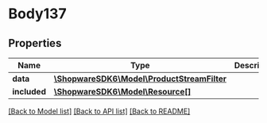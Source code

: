 # Body137

## Properties
Name | Type | Description | Notes
------------ | ------------- | ------------- | -------------
**data** | [**\ShopwareSDK6\Model\ProductStreamFilter**](ProductStreamFilter.md) |  | [optional] 
**included** | [**\ShopwareSDK6\Model\Resource[]**](Resource.md) |  | [optional] 

[[Back to Model list]](../../README.md#documentation-for-models) [[Back to API list]](../../README.md#documentation-for-api-endpoints) [[Back to README]](../../README.md)

